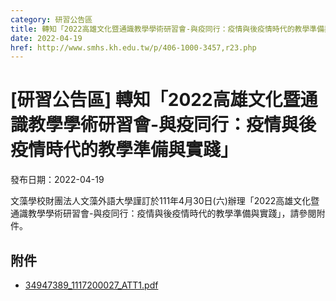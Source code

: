 ```yaml
---
category: 研習公告區
title: 轉知「2022高雄文化暨通識教學學術研習會-與疫同行：疫情與後疫情時代的教學準備與實踐」
date: 2022-04-19
href: http://www.smhs.kh.edu.tw/p/406-1000-3457,r23.php
---
```


# [研習公告區] 轉知「2022高雄文化暨通識教學學術研習會-與疫同行：疫情與後疫情時代的教學準備與實踐」

發布日期：2022-04-19

文藻學校財團法人文藻外語大學謹訂於111年4月30日(六)辦理「2022高雄文化暨通識教學學術研習會-與疫同行：疫情與後疫情時代的教學準備與實踐」，請參閱附件。

## 附件

- [34947389_1117200027_ATT1.pdf](https://www.smhs.kh.edu.tw/var/file/0/1000/attach/62/pta_3213_605636_37054.pdf)

